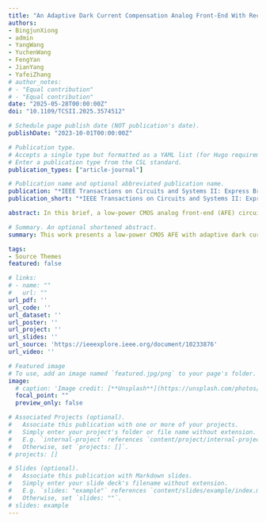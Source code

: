 ```yaml
---
title: "An Adaptive Dark Current Compensation Analog Front-End With Reconfigurable Transimpedance Amplifier for Fluorescence Temperature Sensors"
authors:
- BingjunXiong
- admin
- YangWang
- YuchenWang
- FengYan
- JianYang
- YafeiZhang
# author_notes:
# - "Equal contribution"
# - "Equal contribution"
date: "2025-05-28T00:00:00Z"
doi: "10.1109/TCSII.2025.3574512"

# Schedule page publish date (NOT publication's date).
publishDate: "2023-10-01T00:00:00Z"

# Publication type.
# Accepts a single type but formatted as a YAML list (for Hugo requirements).
# Enter a publication type from the CSL standard.
publication_types: ["article-journal"]

# Publication name and optional abbreviated publication name.
publication: "*IEEE Transactions on Circuits and Systems II: Express Briefs ( Early Access )*. 2023;44(10): 1664-1667."
publication_short: "*IEEE Transactions on Circuits and Systems II: Express Briefs ( Early Access )*. 2023;44(10): 1664-1667"

abstract: In this brief, a low-power CMOS analog front-end (AFE) circuit is proposed for fluorescence optical fiber temperature sensors. The CMOS AFE utilizes a novel adaptive dark current compensation technique to eliminate static operating point offsets in the front-end circuit, which occur due to the quick increases of photodiode dark current at high temperatures. The reconfigurable transimpedance amplifier (TIA) supports both high and low gain modes. Fabricated using a 180nm CMOS process, the AFE chip exhibits a -3dB bandwidth of 10kHz, a transimpedance gain of 158.51dBΩ, and an inputreferred noise current of 14.89fA/Hz in its high gain mode. Under a 3.3V power supply, the circuit consumes 62.4μW in this mode. The temperature sensor prototype utilizing this AFE chip achieves high-precision measurements, with an average error of -0.1 ∘C and a standard deviation of 0.33 ∘C across a range from -30 ∘C to 100 ∘C.

# Summary. An optional shortened abstract.
summary: This work presents a low-power CMOS AFE with adaptive dark current compensation and reconfigurable TIA, achieving 158.51dBΩ gain and 14.89fA/Hz noise for high-precision fiber temperature sensing.

tags:
- Source Themes
featured: false

# links:
# - name: ""
#   url: ""
url_pdf: ''
url_code: ''
url_dataset: ''
url_poster: ''
url_project: ''
url_slides: ''
url_source: 'https://ieeexplore.ieee.org/document/10233876'
url_video: ''

# Featured image
# To use, add an image named `featured.jpg/png` to your page's folder. 
image:
  # caption: 'Image credit: [**Unsplash**](https://unsplash.com/photos/jdD8gXaTZsc)'
  focal_point: ""
  preview_only: false

# Associated Projects (optional).
#   Associate this publication with one or more of your projects.
#   Simply enter your project's folder or file name without extension.
#   E.g. `internal-project` references `content/project/internal-project/index.md`.
#   Otherwise, set `projects: []`.
# projects: []

# Slides (optional).
#   Associate this publication with Markdown slides.
#   Simply enter your slide deck's filename without extension.
#   E.g. `slides: "example"` references `content/slides/example/index.md`.
#   Otherwise, set `slides: ""`.
# slides: example
---
```


<!-- {{% callout note %}}
Click the *Cite* button above to demo the feature to enable visitors to import publication metadata into their reference management software.
{{% /callout %}}

{{% callout note %}}
Create your slides in Markdown - click the *Slides* button to check out the example.
{{% /callout %}}

Add the publication's **full text** or **supplementary notes** here. You can use rich formatting such as including [code, math, and images](https://docs.hugoblox.com/content/writing-markdown-latex/). -->
